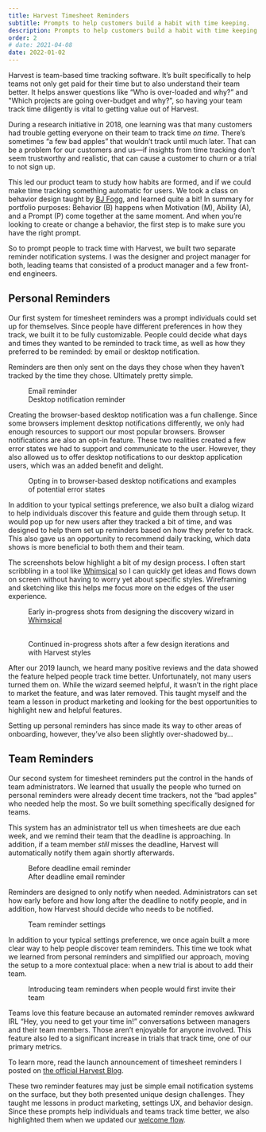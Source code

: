 ```yaml
---
title: Harvest Timesheet Reminders
subtitle: Prompts to help customers build a habit with time keeping.
description: Prompts to help customers build a habit with time keeping.
order: 2
# date: 2021-04-08
date: 2022-01-02
---
```


<div class="inner">

Harvest is team-based time tracking software. It’s built specifically to help teams not only get paid for their time but to also understand their team better. It helps answer questions like “Who is over-loaded and why?” and "Which projects are going over-budget and why?”, so having your team track time diligently is vital to getting value out of Harvest.

During a research initiative in 2018, one learning was that many customers had trouble getting everyone on their team to track time *on time*. There’s sometimes “a few bad apples” that wouldn’t track until much later. That can be a problem for our customers and us—if insights from time tracking don’t seem trustworthy and realistic, that can cause a customer to churn or a trial to not sign up.

This led our product team to study how habits are formed, and if we could make time tracking something automatic for users. We took a class on behavior design taught by <a href="https://www.bjfogg.com" target="_blank" rel="noopener">BJ Fogg</a>, and learned quite a bit! In summary for portfolio purposes: Behavior (B) happens when Motivation (M), Ability (A), and a Prompt (P) come together at the same moment. And when you’re looking to create or change a behavior, the first step is to make sure you have the right prompt.

So to prompt people to track time with Harvest, we built two separate reminder notification systems. I was the designer and project manager for both, leading teams that consisted of a product manager and a few front-end engineers.

## Personal Reminders

Our first system for timesheet reminders was a prompt individuals could set up for themselves. Since people have different preferences in how they track, we built it to be fully customizable. People could decide what days and times they wanted to be reminded to track time, as well as how they preferred to be reminded: by email or desktop notification.

Reminders are then only sent on the days they chose when they haven’t tracked by the time they chose. Ultimately pretty simple.

</div>

<figure class="side-by-side">
  <div>
    <div class="bordered">
      <img src="/images/work/reminders-personal-email-notification.png" alt="" data-zoomable>
    </div>
    <figcaption>Email reminder</figcaption>
  </div>
  <div>
    <div class="bordered">
      <img src="/images/work/reminders-personal-desktop-notification.png" alt="" data-zoomable>
    </div>
    <figcaption>Desktop notification reminder</figcaption>
  </div>
</figure>

<div class="inner">

Creating the browser-based desktop notification was a fun challenge. Since some browsers implement desktop notifications differently, we only had enough resources to support our most popular browsers. Browser notifications are also an opt-in feature. These two realities created a few error states we had to support and communicate to the user. However, they also allowed us to offer desktop notifications to our desktop application users, which was an added benefit and delight.

</div>

<figure>
  <div class="side-by-side" style="grid-template-columns: 38rem 1fr">
    <div class="bordered">
      <img src="/images/work/reminders-personal-settings.png" alt="" class="shadowed" data-zoomable>
    </div>
    <div>
      <div class="bordered">
        <img src="/images/work/reminders-personal-settings-error1.png" alt="" data-zoomable>
      </div>
      <div class="bordered">
        <img src="/images/work/reminders-personal-settings-error2.png" alt="" data-zoomable>
      </div>
    </div>
  </div>
  <figcaption>Opting in to browser-based desktop notifications and examples of potential error states</figcaption>
</figure>

<div class="inner">

In addition to your typical settings preference, we also built a dialog wizard to help individuals discover this feature and guide them through setup. It would pop up for new users after they tracked a bit of time, and was designed to help them set up reminders based on how they prefer to track. This also gave us an opportunity to recommend daily tracking, which data shows is more beneficial to both them and their team.

The screenshots below highlight a bit of my design process. I often start scribbling in a tool like <a href="https://whimsical.com" target="_blank" rel="noopener">Whimsical</a> so I can quickly get ideas and flows down on screen without having to worry yet about specific styles. Wireframing and sketching like this helps me focus more on the edges of the user experience.

</div>

<figure>
  <div class="side-by-side" style="grid-template-columns: 11rem 1fr 1fr">
    <div class="bordered whimsical">
      <img src="/images/work/reminders-personal-whimsical3.png" alt="" data-zoomable>
    </div>
    <div class="bordered whimsical">
      <img src="/images/work/reminders-personal-whimsical1.png" alt="" data-zoomable>
    </div>
    <div class="bordered whimsical">
      <img src="/images/work/reminders-personal-whimsical2.png" alt="" data-zoomable>
    </div>
  </div>
  <figcaption>Early in-progress shots from designing the discovery wizard in <a href="https://whimsical.com">Whimsical</a></figcaption>
</figure>

<figure>
  <div class="side-by-side">
    <div class="bordered">
      <img src="/images/work/reminders-personal-discovery-prompt.png" alt="" class="shadowed" data-zoomable>
    </div>
    <img src="/images/work/reminders-personal-discovery-step1.png" alt="" data-zoomable>
    <img src="/images/work/reminders-personal-discovery-step2.png" alt="" data-zoomable>
    <img src="/images/work/reminders-personal-discovery-step3.png" alt="" data-zoomable>
  </div>
  <figcaption>Continued in-progress shots after a few design iterations and with Harvest styles</figcaption>
</figure>

<div class="inner">

After our 2019 launch, we heard many positive reviews and the data showed the feature helped people track time better. Unfortunately, not many users turned them on. While the wizard seemed helpful, it wasn’t in the right place to market the feature, and was later removed. This taught myself and the team a lesson in product marketing and looking for the best opportunities to highlight new and helpful features.

Setting up personal reminders has since made its way to other areas of onboarding, however, they’ve also been slightly over-shadowed by…

## Team Reminders

Our second system for timesheet reminders put the control in the hands of team administrators. We learned that usually the people who turned on personal reminders were already decent time trackers, not the “bad apples” who needed help the most. So we built something specifically designed for teams.

This system has an administrator tell us when timesheets are due each week, and we remind their team that the deadline is approaching. In addition, if a team member *still* misses the deadline, Harvest will automatically notify them again shortly afterwards.

</div>

<figure class="side-by-side">
  <div>
    <div class="bordered">
      <img src="/images/work/reminders-team-before-email.png" alt="" data-zoomable>
    </div>
    <figcaption>Before deadline email reminder</figcaption>
  </div>
  <div>
    <div class="bordered">
      <img src="/images/work/reminders-team-after-email.png" alt="" data-zoomable>
    </div>
    <figcaption>After deadline email reminder</figcaption>
  </div>
</figure>

<div class="inner">

Reminders are designed to only notify when needed. Administrators can set how early before and how long after the deadline to notify people, and in addition, how Harvest should decide who needs to be notified.

<figure>
  <div class="bordered">
    <img src="/images/work/reminders-team-settings.png" alt="" data-zoomable>
  </div>
  <figcaption>Team reminder settings</figcaption>
</figure>

In addition to your typical settings preference, we once again built a more clear way to help people discover team reminders. This time we took what we learned from personal reminders and simplified our approach, moving the setup to a more contextual place: when a new trial is about to add their team.

</div>

<figure>
  <div class="bordered">
    <img src="/images/work/reminders-team-discovery-prompt.png" alt="" class="shadowed" data-zoomable>
  </div>
  <figcaption>Introducing team reminders when people would first invite their team</figcaption>
</figure>

<div class="inner">

Teams love this feature because an automated reminder removes awkward IRL “Hey, you need to get your time in!” conversations between managers and their team members. Those aren’t enjoyable for anyone involved. This feature also led to a significant increase in trials that track time, one of our primary metrics.

To learn more, read the launch announcement of timesheet reminders I posted on <a href="https://www.getharvest.com/blog/2021/04/timesheet-reminders" target="_blank" rel="noopener">the official Harvest Blog</a>.

These two reminder features may just be simple email notification systems on the surface, but they both presented unique design challenges. They taught me lessons in product marketing, settings UX, and behavior design. Since these prompts help individuals and teams track time better, we also highlighted them when we updated our [welcome flow](/work/harvest/welcome-flow).

</div>
